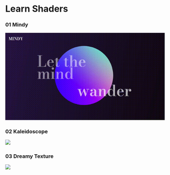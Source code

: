 # Learn Shaders

### 01 Mindy

<img src="./screenshots/01-mindy.gif" width="560" />


### 02 Kaleidoscope

<img src="./screenshots/02-kaleidoscope.gif" width="560" />


### 03 Dreamy Texture

<img src="./screenshots/03-dreamy-texture.gif" width="560" />

